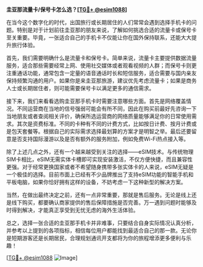 **圭亚那流量卡/保号卡怎么选？[[TG💪+ @esim1088](https://t.me/s/esim1088)]**

在当今这个数字化的时代，出国旅行或长期居住的人们常常会遇到选择手机卡的问题。特别是对于计划前往圭亚那的朋友来说，了解如何挑选合适的流量卡或保号卡至关重要。毕竟，一张适合自己的手机卡不仅能让你在国外保持联系，还能大大提升旅行体验。

首先，我们需要明确什么是流量卡和保号卡。简单来说，流量卡主要提供数据流量服务，适合那些需要经常上网、使用社交媒体或者观看视频的人群；而保号卡则更注重通话功能，通常包含一定量的语音通话时长和短信服务，适合需要与国内亲友保持频繁沟通的用户。如果你是来圭亚那旅游，建议优先考虑流量卡；如果是商务人士或长期居住者，则可能需要保号卡以满足更多的通信需求。

接下来，我们来看看选购圭亚那手机卡时需要注意哪些方面。首先是网络覆盖情况。不同运营商在当地的信号强弱可能会有所不同，因此在购买前最好先咨询一下当地朋友或者查阅相关评价，确保所选运营商的网络质量能够满足你的日常使用需求。其次是资费标准。不同的卡种有不同的计费方式，比如按日计费、按月计费或是包天套餐等。根据自己的实际需求选择最划算的方案才是明智之举。最后还要留意是否支持国际漫游以及是否有额外的服务附加，例如免费Wi-Fi热点接入等。

除了上述几点之外，还有一个越来越受到关注的选择——eSIM技术。与传统物理SIM卡相比，eSIM无需实体卡槽即可实现安装激活，不仅方便快捷，而且兼容性更强。对于经常更换国家或者不希望随身携带多张实体卡的人来说，eSIM无疑是一个极佳的选择。目前市面上已经有不少品牌推出了支持eSIM功能的智能手机和平板电脑，如果你恰好拥有这样的设备，不妨考虑一下这种新型的解决方案。

当然，在做出最终决定之前，还有一点非常重要，那就是售后服务。无论是线上还是线下购买，都要确认商家提供的售后保障措施是否完善。万一遇到问题时能够及时得到解决，才能真正享受到无忧无虑的海外生活体验。

总之，选择一张合适的圭亚那手机卡并非难事，只要结合自身实际情况认真分析，并参考以上提到的各项指标，相信每位用户都能找到最适合自己的那一款。无论你是短期游客还是长期居民，合理规划通讯开支都将为你的旅程增添更多便利与乐趣！

[[TG💪+ @esim1088](https://t.me/s/esim1088) ![Image](https://i.postimg.cc/4NQfJmqS/Snipaste-2025-05-13-00-14-12.png)]